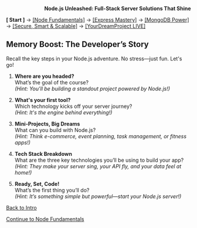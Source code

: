 **<p align="right">Node.js Unleashed: Full-Stack Server Solutions That Shine</p>**

**[ Start ]** → [[Node Fundamentals]](chapter-01/1-1.md) → [[Express Mastery]](chapter-02/2-1.md) → [[MongoDB Power]](chapter-03/3-1.md) → [[Secure, Smart & Scalable]](chapter-04/4-1.md) → [[YourDreamProject LIVE]](chapter-05/5-1.md)

## Memory Boost: The Developer’s Story

Recall the key steps in your Node.js adventure. No stress—just fun. Let's go!

1. **Where are you headed?**<br />
   What’s the goal of the course?<br />
   *(Hint: You’ll be building a standout project powered by Node.js!)*

2. **What's your first tool?**<br />
   Which technology kicks off your server journey?<br />
   *(Hint: It's the engine behind everything!)*

3. **Mini-Projects, Big Dreams**<br />
   What can you build with Node.js?<br />
   *(Hint: Think e-commerce, event planning, task management, or fitness apps!)*

4. **Tech Stack Breakdown**<br />
   What are the three key technologies you’ll be using to build your app?<br />
   *(Hint: They make your server sing, your API fly, and your data feel at home!)*

5. **Ready, Set, Code!**<br />
   What’s the first thing you’ll do?<br />
   *(Hint: It’s something simple but powerful—start your Node.js server!)*

[Back to Intro](Introduction.md)

[Continue to Node Fundamentals](chapter-01/1-1.md)
